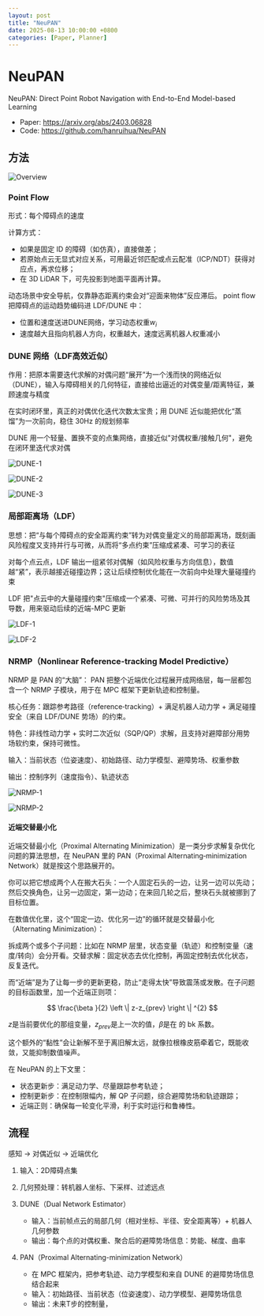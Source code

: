 ```yaml
---
layout: post
title: "NeuPAN"
date: 2025-08-13 10:00:00 +0800
categories: [Paper, Planner]
---
```


# NeuPAN
NeuPAN: Direct Point Robot Navigation with End-to-End Model-based Learning

- Paper: https://arxiv.org/abs/2403.06828
- Code: https://github.com/hanruihua/NeuPAN

## 方法

![Overview](Overview.png)

### Point Flow
形式：每个障碍点的速度

计算方式：
- 如果是固定 ID 的障碍（如仿真），直接做差；
- 若原始点云无显式对应关系，可用最近邻匹配或点云配准（ICP/NDT）获得对应点，再求位移；
- 在 3D LiDAR 下，可先投影到地面平面再计算。

动态场景中安全导航，仅靠静态距离约束会对“迎面来物体”反应滞后。 point flow 把障碍点的运动趋势编码进 LDF/DUNE 中：
- 位置和速度送进DUNE网络，学习动态权重$w_i$
- 速度越大且指向机器人方向，权重越大，速度远离机器人权重减小

### DUNE 网络（LDF高效近似）
作用：把原本需要迭代求解的对偶问题“展开”为一个浅而快的网络近似（DUNE），输入与障碍相关的几何特征，直接给出逼近的对偶变量/距离特征，兼顾速度与精度

在实时闭环里，真正的对偶优化迭代次数太宝贵；用 DUNE 近似能把优化“蒸馏”为一次前向，稳住 30Hz 的规划频率

DUNE 用一个轻量、置换不变的点集网络，直接近似"对偶权重/接触几何"，避免在闭环里迭代求对偶

![DUNE-1](DUNE-1.png)

![DUNE-2](DUNE-2.png)

![DUNE-3](DUNE-3.png)

### 局部距离场（LDF）
思想：把“与每个障碍点的安全距离约束”转为对偶变量定义的局部距离场，既刻画风险程度又支持并行与可微，从而将“多点约束”压缩成紧凑、可学习的表征

对每个点云点，LDF 输出一组紧邻对偶解（如风险权重与方向信息），数值越“紧”，表示越接近碰撞边界；这让后续控制优化能在一次前向中处理大量碰撞约束

LDF 把"点云中的大量碰撞约束"压缩成一个紧凑、可微、可并行的风险势场及其导数，用来驱动后续的近端-MPC 更新

![LDF-1](LDF-1.png)

![LDF-2](LDF-2.png)

### NRMP（Nonlinear Reference‑tracking Model Predictive）
NRMP 是 PAN 的“大脑”： PAN 把整个近端优化过程展开成网络层，每一层都包含一个 NRMP 子模块，用于在 MPC 框架下更新轨迹和控制量。

核心任务：跟踪参考路径（reference‑tracking）+ 满足机器人动力学 + 满足碰撞安全（来自 LDF/DUNE 势场）的约束。

特色：非线性动力学 + 实时二次近似（SQP/QP）求解，且支持对避障部分用势场软约束，保持可微性。

输入：当前状态（位姿速度）、初始路径、动力学模型、避障势场、权重参数

输出：控制序列（速度指令）、轨迹状态

![NRMP-1](NRMP-1.png)

![NRMP-2](NRMP-2.png)

#### 近端交替最小化

近端交替最小化（Proximal Alternating Minimization）是一类分步求解复杂优化问题的算法思想，在 NeuPAN 里的 PAN（Proximal Alternating‑minimization Network）就是按这个思路展开的。

你可以把它想成两个人在搬大石头：一个人固定石头的一边，让另一边可以先动；然后交换角色，让另一边固定，第一边动；在来回几轮之后，整块石头就被挪到了目标位置。

在数值优化里，这个“固定一边、优化另一边”的循环就是交替最小化（Alternating Minimization）：

拆成两个或多个子问题：比如在 NRMP 层里，状态变量（轨迹）和控制变量（速度/转向）会分开看。交替求解：固定状态去优化控制，再固定控制去优化状态，反复迭代。

而“近端”是为了让每一步的更新更稳，防止“走得太快”导致震荡或发散。在子问题的目标函数里，加一个近端正则项：

$$ \frac{\beta }{2} \left \| z-z_{prev} \right \| ^{2} $$

$z$是当前要优化的那组变量，$z_{prev}$是上一次的值，$\beta$是在 的 bk 系数。

这个额外的“黏性”会让新解不至于离旧解太远，就像拉根橡皮筋牵着它，既能收敛，又能抑制数值噪声。

在 NeuPAN 的上下文里：
- 状态更新步：满足动力学、尽量跟踪参考轨迹；
- 控制更新步：在控制限幅内，解 QP 子问题，综合避障势场和轨迹跟踪；
- 近端正则：确保每一轮变化平滑，利于实时运行和鲁棒性。

## 流程

感知 -> 对偶近似 -> 近端优化

1. 输入：2D障碍点集

2. 几何预处理：转机器人坐标、下采样、过滤远点

3. DUNE（Dual Network Estimator）
    - 输入：当前帧点云的局部几何（相对坐标、半径、安全距离等）+ 机器人几何参数
    - 输出：每个点的对偶权重、聚合后的避障势场信息：势能、梯度、曲率

4. PAN（Proximal Alternating-minimization Network）
    - 在 MPC 框架内，把参考轨迹、动力学模型和来自 DUNE 的避障势场信息结合起来
    - 输入：初始路径、当前状态（位姿速度）、动力学模型、避障势场信息
    - 输出：未来T步的控制量，

